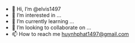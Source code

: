 - 👋 Hi, I’m @elvis1497
- 👀 I’m interested in ...
- 🌱 I’m currently learning ...
- 💞️ I’m looking to collaborate on ...
- 📫 How to reach me huynhphat1497@gmail.com

<!---
elvis1497/elvis1497 is a ✨ special ✨ repository because its `README.md` (this file) appears on your GitHub profile.
You can click the Preview link to take a look at your changes.
--->
